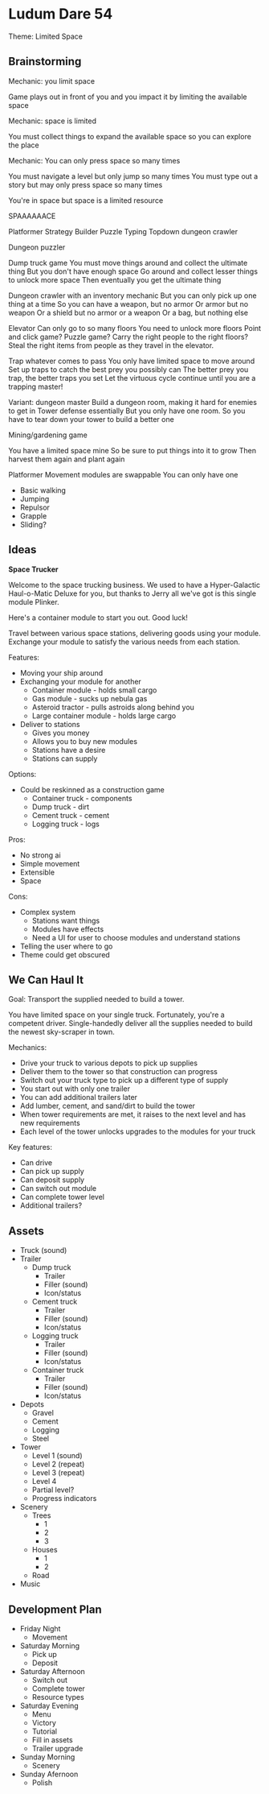 # Ludum Dare 54

Theme: Limited Space

## Brainstorming

Mechanic: you limit space

Game plays out in front of you and you impact it by limiting the available space

Mechanic: space is limited

You must collect things to expand the available space so you can explore the place

Mechanic: You can only press space so many times

You must navigate a level but only jump so many times
You must type out a story but may only press space so many times

You're in space but space is a limited resource

SPAAAAAACE

Platformer
Strategy
Builder
Puzzle
Typing
Topdown
dungeon crawler

Dungeon puzzler


Dump truck game
You must move things around and collect the ultimate thing
But you don't have enough space
Go around and collect lesser things to unlock more space
Then eventually you get the ultimate thing

Dungeon crawler with an inventory mechanic
But you can only pick up one thing at a time
So you can have a weapon, but no armor
Or armor but no weapon
Or a shield but no armor or a weapon
Or a bag, but nothing else

Elevator
Can only go to so many floors
You need to unlock more floors
Point and click game?
Puzzle game?
Carry the right people to the right floors?
Steal the right items from people as they travel in the elevator.

Trap whatever comes to pass
You only have limited space to move around
Set up traps to catch the best prey you possibly can
The better prey you trap, the better traps you set
Let the virtuous cycle continue until you are a trapping master!

Variant: dungeon master
Build a dungeon room, making it hard for enemies to get in
Tower defense essentially
But you only have one room. 
So you have to tear down your tower to build a better one

Mining/gardening game

You have a limited space mine
So be sure to put things into it to grow
Then harvest them again and plant again

Platformer
Movement modules are swappable
You can only have one
* Basic walking
* Jumping
* Repulsor
* Grapple
* Sliding?



## Ideas

**Space Trucker**

Welcome to the space trucking business. We used to have a Hyper-Galactic Haul-o-Matic Deluxe for you, but thanks to Jerry all we've got is this single module Plinker.

Here's a container module to start you out. Good luck!

Travel between various space stations, delivering goods using your module. Exchange your module to satisfy the various needs from each station.

Features:
* Moving your ship around
* Exchanging your module for another
	- Container module - holds small cargo
	- Gas module - sucks up nebula gas
	- Asteroid tractor - pulls astroids along behind you
	- Large container module - holds large cargo
* Deliver to stations
	- Gives you money
	- Allows you to buy new modules
	- Stations have a desire
	- Stations can supply

Options:
* Could be reskinned as a construction game
	- Container truck - components
	- Dump truck - dirt
	- Cement truck - cement
	- Logging truck - logs

Pros:
* No strong ai
* Simple movement
* Extensible
* Space

Cons:
* Complex system
	- Stations want things
	- Modules have effects
	- Need a UI for user to choose modules and understand stations
* Telling the user where to go
* Theme could get obscured



## We Can Haul It

Goal: Transport the supplied needed to build a tower.

You have limited space on your single truck. Fortunately, you're a competent driver. Single-handedly deliver all the supplies needed to build the newest sky-scraper in town.

Mechanics:
* Drive your truck to various depots to pick up supplies
* Deliver them to the tower so that construction can progress
* Switch out your truck type to pick up a different type of supply
* You start out with only one trailer
* You can add additional trailers later
* Add lumber, cement, and sand/dirt to build the tower
* When tower requirements are met, it raises to the next level and has new requirements
* Each level of the tower unlocks upgrades to the modules for your truck

Key features:
* Can drive
* Can pick up supply
* Can deposit supply
* Can switch out module
* Can complete tower level
* Additional trailers?

## Assets
* Truck (sound)
* Trailer
	- Dump truck
		+ Trailer
		+ Filler (sound)
		+ Icon/status
	- Cement truck
		+ Trailer
		+ Filler (sound)
		+ Icon/status
	- Logging truck
		+ Trailer
		+ Filler (sound)
		+ Icon/status
	- Container truck
		+ Trailer
		+ Filler (sound)
		+ Icon/status
* Depots
	- Gravel
	- Cement
	- Logging
	- Steel
* Tower
	- Level 1 (sound)
	- Level 2 (repeat)
	- Level 3 (repeat)
	- Level 4
	- Partial level?
	- Progress indicators
* Scenery
	- Trees
		+ 1
		+ 2
		+ 3
	- Houses
		+ 1
		+ 2
	- Road
* Music

## Development Plan
* Friday Night
	- Movement
* Saturday Morning
	- Pick up
	- Deposit
* Saturday Afternoon
	- Switch out
	- Complete tower
	- Resource types
* Saturday Evening
	- Menu
	- Victory
	- Tutorial
	- Fill in assets
	- Trailer upgrade
* Sunday Morning
	- Scenery
* Sunday Afernoon
	- Polish



